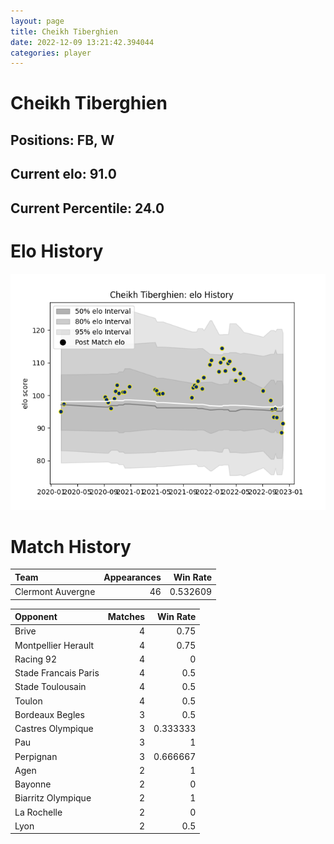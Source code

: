 ```yaml
---  
layout: page  
title: Cheikh Tiberghien  
date: 2022-12-09 13:21:42.394044  
categories: player  
---
```

# Cheikh Tiberghien

## Positions: FB, W

## Current elo: 91.0

## Current Percentile: 24.0

# Elo History


![elo history](history_CheikhTiberghien.png)
# Match History


| Team              |   Appearances |   Win Rate |
|:------------------|--------------:|-----------:|
| Clermont Auvergne |            46 |   0.532609 |

| Opponent             |   Matches |   Win Rate |
|:---------------------|----------:|-----------:|
| Brive                |         4 |   0.75     |
| Montpellier Herault  |         4 |   0.75     |
| Racing 92            |         4 |   0        |
| Stade Francais Paris |         4 |   0.5      |
| Stade Toulousain     |         4 |   0.5      |
| Toulon               |         4 |   0.5      |
| Bordeaux Begles      |         3 |   0.5      |
| Castres Olympique    |         3 |   0.333333 |
| Pau                  |         3 |   1        |
| Perpignan            |         3 |   0.666667 |
| Agen                 |         2 |   1        |
| Bayonne              |         2 |   0        |
| Biarritz Olympique   |         2 |   1        |
| La Rochelle          |         2 |   0        |
| Lyon                 |         2 |   0.5      |
